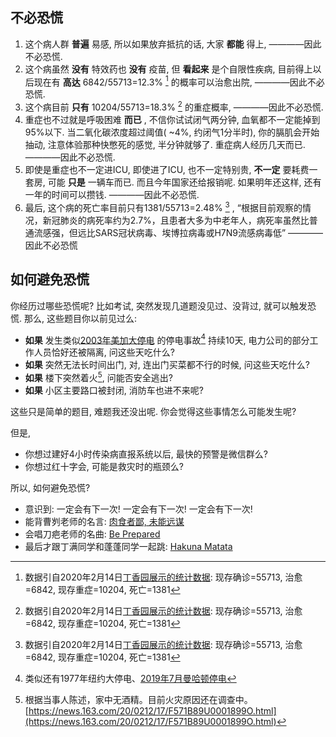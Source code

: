 <!--
.. title: 避免新冠肺炎恐慌
.. slug: avoid_panic
.. date: 2020-2-14 12:00 UTC+08:00
.. tags: 
.. category: 
.. link:
.. description:
.. type: text
-->

## 不必恐慌

1. 这个病人群 **普遍** 易感, 所以如果放弃抵抗的话, 大家 **都能** 得上, ————因此不必恐慌. 
2. 这个病虽然 **没有** 特效药也 **没有** 疫苗, 但 **看起来** 是个自限性疾病, 目前得上以后现在有 **高达** 6842/55713=12.3% [^1] 的概率可以治愈出院, ————因此不必恐慌.
3. 这个病目前 **只有** 10204/55713=18.3% [^1] 的重症概率, ————因此不必恐慌.
4. 重症也不过就是呼吸困难 **而已** , 不信你试试闭气两分钟, 血氧都不一定能掉到95%以下. 当二氧化碳浓度超过阈值( ~4%, 约闭气1分半时), 你的膈肌会开始抽动, 注意体验那种快憋死的感觉, 半分钟就够了. 重症病人经历几天而已. ————因此不必恐慌.
5. 即使是重症也不一定进ICU, 即使进了ICU, 也不一定特别贵, **不一定** 要耗费一套房, 可能 **只是** 一辆车而已. 而且今年国家还给报销呢. 如果明年还这样, 还有一年的时间可以攒钱. ————因此不必恐慌.
6. 最后, 这个病的死亡率目前只有1381/55713=2.48% [^1] , 
“根据目前观察的情况，新冠肺炎的病死率约为2.7%，且患者大多为中老年人，病死率虽然比普通流感强，但远比SARS冠状病毒、埃博拉病毒或H7N9流感病毒低” 
————因此不必恐慌

## 如何避免恐慌

你经历过哪些恐慌呢? 比如考试, 突然发现几道题没见过、没背过, 就可以触发恐慌. 那么, 这些题目你以前见过么:

* **如果** 发生类似[2003年美加大停电](https://zh.wikipedia.org/zh-hans/2003%E5%B9%B4%E7%BE%8E%E5%8A%A0%E5%A4%A7%E5%81%9C%E7%94%B5) 的停电事故[^2] 持续10天, 电力公司的部分工作人员恰好还被隔离, 问这些天吃什么? 
* **如果** 突然无法长时间出门, 对, 连出门买菜都不行的时候, 问这些天吃什么?
* **如果** 楼下突然着火[^3], 问能否安全逃出?
* **如果** 小区主要路口被封闭, 消防车也进不来呢? 

这些只是简单的题目, 难题我还没出呢. 你会觉得这些事情怎么可能发生呢? 

但是, 

* 你想过建好4小时传染病直报系统以后, 最快的预警是微信群么? 
* 你想过红十字会, 可能是救灾时的瓶颈么?

所以, 如何避免恐慌?

* 意识到: 一定会有下一次! 一定会有下一次! 一定会有下一次!  
* 能背曹刿老师的名言: [肉食者鄙, 未能远谋](https://ctext.org/chun-qiu-zuo-zhuan/zhuang-gong-shi-nian)
* 会唱刀疤老师的名曲: [Be Prepared](https://music.163.com/#/song?id=1377408858)
* 最后才跟丁满同学和蓬蓬同学一起跳: [Hakuna Matata](https://music.163.com/#/song?id=5057942)

[^1]: 数据引自2020年2月14日[丁香园展示的统计数据]( https://ncov.dxy.cn/ncovh5/view/pneumonia): 现存确诊=55713, 治愈=6842, 现存重症=10204, 死亡=1381
[^2]: 类似还有1977年纽约大停电、[2019年7月曼哈顿停电](https://zh.wikipedia.org/zh-hans/2019%E5%B9%B47%E6%9C%88%E6%9B%BC%E5%93%88%E9%A1%BF%E5%81%9C%E7%94%B5)
[^3]: 根据当事人陈述，家中无酒精。目前火灾原因还在调查中。 [https://news.163.com/20/0212/17/F571B89U0001899O.html](https://news.163.com/20/0212/17/F571B89U0001899O.html)